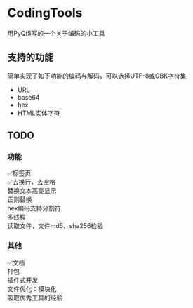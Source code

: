 # CodingTools
用PyQt5写的一个关于编码的小工具

## 支持的功能
简单实现了如下功能的编码与解码，可以选择UTF-8或GBK字符集
- URL
- base64
- hex
- HTML实体字符

## TODO
### 功能
✅标签页  
✅去换行，去空格  
替换文本高亮显示  
正则替换  
hex编码支持分割符  
多线程  
读取文件，文件md5、sha256检验  

### 其他
✅文档  
打包  
插件式开发  
文件优化：模块化  
吸取优秀工具的经验  
